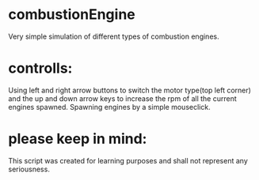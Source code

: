 # combustionEngine
Very simple simulation of different types of combustion engines.

# controlls:
Using left and right arrow buttons to switch the motor type(top left corner) and the up and down arrow keys to increase the rpm of all the current engines spawned. Spawning engines by a simple mouseclick.

# please keep in mind:
This script was created for learning purposes and shall not represent any seriousness.
